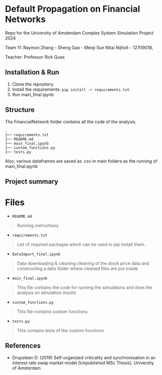 # Default Propagation on Financial Networks

Repo for the University of Amsterdam Complex System Simulation Project 2024


Team 11: 
Raymon Zhang  - 
Sheng Gao - 
Meiqi Sun
Nitai Nijholt - 12709018,

Teacher: 
Professor Rick Quax

## Installation & Run

1. Clone the repository.
2. Install the requirements: `pip install -r requirements.txt`.
3. Run main_final.ipynb


## Structure

The FinancialNetwork folder contains all the code of the analysis.

    .
    ├── requirements.txt
    ├── README.md
    ├── main_final.ipynb 
    ├── custom_functions.py
    ├── tests.py
    
    
Also, various dataframes are saved as .csv in main folders as the running of main_final.ipynb
        

## Project summary




# Files

* `README.md`
> Running instructions 

* `requirements.txt `
> List of required packages which can be used to pip install them.

* `DataImport_final.ipynb`
> Data downloading & cleaning cleaning of the stock price data and constructing a data folder where cleaned files are put inside

* `main_final.ipynb `
> This file contains the code for running the simulations and does the analysis on simulation results

* `custom_functions.py`
> This file contains custom functions

* `tests.py`
> This contains tests of the custom functions



## References

- Drupsteen D. (2019) Self-organized criticality and synchronisation in an interest rate swap market model [Unpublished MSc Thesis]. University of Amsterdam

